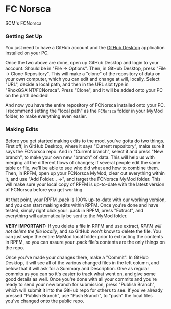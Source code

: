 # FC Norsca
SCM's FCNorsca

### Getting Set Up

You just need to have a GitHub account and the [GitHub Desktop](https://desktop.github.com/) application installed on your PC.

Once the two above are done, open up GitHub Desktop and login to your account. Should be in "File -> Options". Then, in GitHub Desktop, press "File -> Clone Repository". This will make a "clone" of the repository of data on your own computer, which you can edit and change at will, locally.
Select "URL", decide a local path, and then in the URL slot type in "RhoxGSAINT/FCNorsca". Press "Clone", and it will be added onto your PC on the path decided!

And now you have the entire repository of FCNorsca installed onto your PC. I recommend setting the "local path" as the `FCNorsca` folder in your MyMod folder, to make everything even easier.

### Making Edits

Before you get started making edits to the mod, you've gotta do two things. First off, in GitHub Desktop, where it says "Current repository", make sure it says the FCNorsca repo. And in "Current branch", select it and press "New branch", to make your own new "branch" of data. This will help us with merging all the different flows of changes; if several people edit the same table or file, we'll be able to see who did what and how to combine them.
Then, in RPFM, open up your FCNorsca MyMod, clear out everything within it, and use "Add Folder... ->", and target the FCNorsca MyMod folder. This will make sure your local copy of RPFM is up-to-date with the latest version of FCNorsca before you get working.

At that point, your RPFM .pack is 100% up-to-date with our working version, and you can start making edits within RPFM. 
Once you're done and have tested, simply right click your .pack in RPFM, press "Extract", and everything will automatically be sent to the MyMod folder.

**VERY IMPORTANT:** If you delete a file in RPFM and use extract, *RPFM will not delete the file locally*, and so GitHub won't know to delete the file. You can just wipe the entire MyMod local folder prior to extracting the contents in RPFM, so you can assure your .pack file's contents are the only things on the repo.

Once you've made your changes there, make a "Commit". In GitHub Desktop, it will see all of the various changed files in the left column, and below that it will ask for a Summary and Description. Give as regular commits as you can so it's easier to track what went on, and give some good details as well.
Once you're done with all your commits and you're ready to send your new branch for submission, press "Publish Branch", which will submit it into the GitHub repo for others to see. If you've already pressed "Publish Branch", use "Push Branch", to "push" the local files you've changed onto the public repo.
